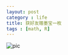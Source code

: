 ```yaml
---
layout: post
category : life
title: 获好友赠墨宝一枚
tags : [math, R]
---
```


![pic](http://i.imgur.com/Ew8QS2P.jpg)
